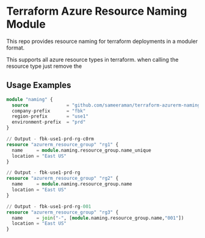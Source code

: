 # Terraform Azure Resource Naming Module 
This repo provides resource naming for terraform deployments in a moduler format. 

This supports all azure resource types in terraform. when calling the resource type just remove the 
## Usage Examples

```tf
module "naming" {
  source              = "github.com/sameeraman/terraform-azurerm-naming"
  company-prefix      = "fbk"
  region-prefix       = "use1"
  environment-prefix  = "prd"
}

// Output - fbk-use1-prd-rg-c0rm
resource "azurerm_resource_group" "rg1" {
  name     = module.naming.resource_group.name_unique
  location = "East US"
}

// Output - fbk-use1-prd-rg
resource "azurerm_resource_group" "rg2" {
  name     = module.naming.resource_group.name
  location = "East US"
}

// Output - fbk-use1-prd-rg-001
resource "azurerm_resource_group" "rg3" {
  name     = join("-", [module.naming.resource_group.name,"001"])
  location = "East US"
}
```